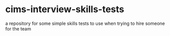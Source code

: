 # cims-interview-skills-tests
a repository for some simple skills tests to use when trying to hire someone for the team
